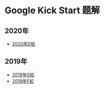 # Google Kick Start 题解

## 2020年

- [2020年D轮](./2020D/)

## 2019年

- [2019年G轮](./2019G/)
- [2019年F轮](./2019F/)
